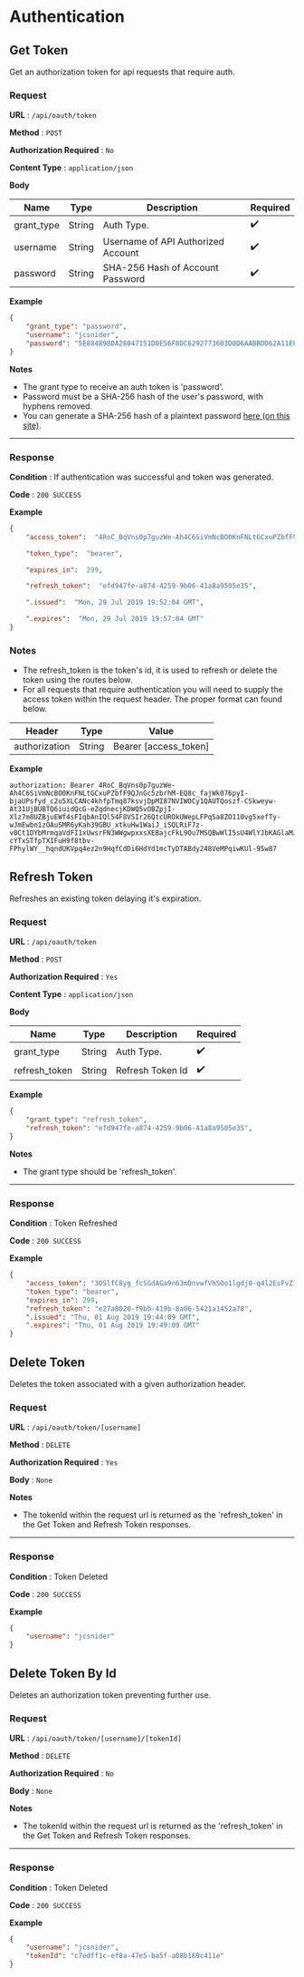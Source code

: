 # Authentication


## Get Token

Get an authorization token for api requests that require auth.

### Request

**URL** : `/api/oauth/token`

**Method** : `POST`

**Authorization Required** : `No`

**Content Type** : `application/json`

**Body**

| Name  | Type | Description | Required |
| ----- | ---- |------------ | -------- |
| grant_type | String  | Auth Type. | :heavy_check_mark: |
| username | String  | Username of API Authorized Account | :heavy_check_mark: |
| password | String  | SHA-256 Hash of Account Password | :heavy_check_mark: |

**Example**

```json
{
	"grant_type": "password",
	"username": "jcsnider",
	"password": "5E884898DA28047151D0E56F8DC6292773603D0D6AABBDD62A11EF721D1542D8",
}
```

**Notes**

* The grant type to receive an auth token is 'password'.
* Password must be a SHA-256 hash of the user's password, with hyphens removed.
* You can generate a SHA-256 hash of a plaintext password [here (on this site)](../../tools/hash-generators.md).

---

### Response

**Condition** : If authentication was successful and token was generated.

**Code** : `200 SUCCESS`

**Example**

```json
{
	"access_token":  "4RoC_BqVns0p7guzWe-Ah4C6SiVmNcBO0KnFNLtGCxuPZbfF9QJnGc5zbrhM-EQ8c_fajWk076pyI-bjaUPsfyd_c2u5XLCANc4khfpTmq87ksvjDpMI87NVIWOCy1QAUTQoszf-CSkweyw-At31UjBUBTQ6iuidQcG-eZqdnecjKDWQ5vOBZpjI-Xlz7m8UZBjuEWf4sFIqbAnIQl54F8VSIr26QtcUROkUWepLFPqSa8ZO110vg5xefTy-wJmEwbn1zOAuSMR6yKah39GBU_xtkuHw1WaiJ_iSQLRiF7z-v0Ct1DYbMrmqaVdFI1xUwsrFN3WWgwpxxsXEBajcFkL9Ou7MSQBwWlI5sU4WlYJbKAGlaMJU9sohK5I3Q3B34UTub0xNdiyhqzn9E0HIep_RUzzE1YZhGmV3bBoV-cYTxSTfpTXIFuH9f8tbv-FPhylWY__hqndUKVpq4ez2n9HqfCdDi6HdYd1mcTyDTABdy248VeMPqiwKUl-95w87",

	"token_type":  "bearer",

	"expires_in":  299,

	"refresh_token":  "efd947fe-a874-4259-9b06-41a8a9505e35",

	".issued":  "Mon, 29 Jul 2019 19:52:04 GMT",

	".expires":  "Mon, 29 Jul 2019 19:57:04 GMT"
}
```


### Notes

* The refresh_token is the token's id, it is used to refresh or delete the token using the routes below.
* For all requests that require authentication you will need to supply the access token within the request header. The proper format can found below.

| Header | Type | Value |
| ----- | ---- |------------ |
| authorization | String  | Bearer [access_token] |


**Example**

```
authorization: Bearer 4RoC_BqVns0p7guzWe-Ah4C6SiVmNcBO0KnFNLtGCxuPZbfF9QJnGc5zbrhM-EQ8c_fajWk076pyI-bjaUPsfyd_c2u5XLCANc4khfpTmq87ksvjDpMI87NVIWOCy1QAUTQoszf-CSkweyw-At31UjBUBTQ6iuidQcG-eZqdnecjKDWQ5vOBZpjI-Xlz7m8UZBjuEWf4sFIqbAnIQl54F8VSIr26QtcUROkUWepLFPqSa8ZO110vg5xefTy-wJmEwbn1zOAuSMR6yKah39GBU_xtkuHw1WaiJ_iSQLRiF7z-v0Ct1DYbMrmqaVdFI1xUwsrFN3WWgwpxxsXEBajcFkL9Ou7MSQBwWlI5sU4WlYJbKAGlaMJU9sohK5I3Q3B34UTub0xNdiyhqzn9E0HIep_RUzzE1YZhGmV3bBoV-cYTxSTfpTXIFuH9f8tbv-FPhylWY__hqndUKVpq4ez2n9HqfCdDi6HdYd1mcTyDTABdy248VeMPqiwKUl-95w87
```



## Refresh Token
Refreshes an existing token delaying it's expiration.

### Request

**URL** : `/api/oauth/token`

**Method** : `POST`

**Authorization Required** : `Yes`

**Content Type** : `application/json`

**Body**

| Name  | Type | Description | Required |
| ----- | ---- |------------ | -------- |
| grant_type | String  | Auth Type. | :heavy_check_mark: |
| refresh_token | String  | Refresh Token Id | :heavy_check_mark: |

**Example**

```json
{
	"grant_type": "refresh_token",
	"refresh_token": "efd947fe-a874-4259-9b06-41a8a9505e35",
}
```


**Notes**

* The grant type should be 'refresh_token'.

---

### Response

**Condition** : Token Refreshed

**Code** : `200 SUCCESS`

**Example**

```json
{
	"access_token": "3OSlfC8yg_fcSGdAGa9n63mDnvwfVhSOo1lgdj0-q4l2EsFvZ1nbZYVoqJd27TI4ksZALxJbzpwcvDHJwg8Frmvlvys-VHE0TLSNK-_o7YvgT2TA3BIASI2nQdA6dx_LIuB5LJhQpIWrlypCpEgP_FRtDfGevUEVpskTP7wB0VDw02RsVaNW19qKWMNwdqU07KxvtY-ghWquMVw1UQfR5LQTbt48b-e741CeFSa1zCD7Zt3UCjaG5NYt7YawOnS-qsA0dL3fCNhQbhjVVe2UZ613JledeiZowKmoIMPqxH9wuTbSvMOqx-YRH2GItVIzk5EfV-gnpZvFUlAtpZjmQqsxUlWX0CWpvpT6Vcr4NMnNCB8MhSuOjNBDQBkA5Z7QVxgEuywa3lyYDuWnD6OpystzuyTWnF3ETzgb8DfgmbGu_VxpdpBgufq9yeVE0KPh8XaIEVkICDIzJCArmPWgrgHr_AXnsl-OwBL-VoNgs7j6BlN_jHQ_Wd6A5LoJU_mv",
	"token_type": "bearer",
	"expires_in": 299,
	"refresh_token": "e27a8020-f9bb-419b-8a06-5421a1452a78",
	".issued": "Thu, 01 Aug 2019 19:44:09 GMT",
	".expires": "Thu, 01 Aug 2019 19:49:09 GMT"
}
```

## Delete Token
Deletes the token associated with a given authorization header.

### Request

**URL** : `/api/oauth/token/[username]`

**Method** : `DELETE`

**Authorization Required** : `Yes`

**Body** : `None`


**Notes**

* The tokenId within the request url is returned as the 'refresh_token' in the Get Token and Refresh Token responses.

---

### Response

**Condition** : Token Deleted

**Code** : `200 SUCCESS`

**Example**

```json
{
	"username": "jcsnider"
}
```


## Delete Token By Id
Deletes an authorization token preventing further use.

### Request

**URL** : `/api/oauth/token/[username]/[tokenId]`

**Method** : `DELETE`

**Authorization Required** : `No`

**Body** : `None`


**Notes**

* The tokenId within the request url is returned as the 'refresh_token' in the Get Token and Refresh Token responses.

---

### Response

**Condition** : Token Deleted

**Code** : `200 SUCCESS`

**Example**

```json
{
	"username": "jcsnider",
	"tokenId": "c7edff1c-ef0a-47e5-ba5f-a08b169c411e"
}
```

